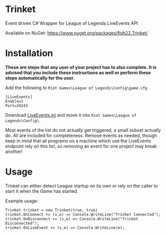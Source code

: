 # Trinket
Event driven C# Wrapper for League of Legends LiveEvents API

Available on NuGet: https://www.nuget.org/packages/floh22.Trinket/

# Installation

**These are steps that any user of your project has to also complete. It is advised that you include these instructions as well or perform these steps automatically for the user.**

Add the following to `Riot Games\League of Legends\Config\game.cfg`

```
[LiveEvents]
Enable=1
Port=34243
```

Download [LiveEvents.ini](https://github.com/floh22/Trinket/blob/master/LiveEvents.ini) and move it into `Riot Games\League of Legends\Config\`.

Most events of the list do not actually get triggered, a small subset actually do. All are included for completeness. Remove events as needed, though keep in mind that all programs on a machine which use the LiveEvents endpoint rely on this list, so removing an event for one project may break another!

# Usage
Trinket can either detect League startup on its own or rely on the caller to start it when the Game has started.

Example usage: 
```
Trinket trinket = new Trinket(true, true)
trinket.OnConnect += (s,e) => Console.WriteLine("Trinket Connected");
trinket.OnDisconnect += (s,e) => Console.WriteLine("Trinket Disconnected");
trinket.OnLiveEvent += (s,e) => Console.WriteLine(e);
```

